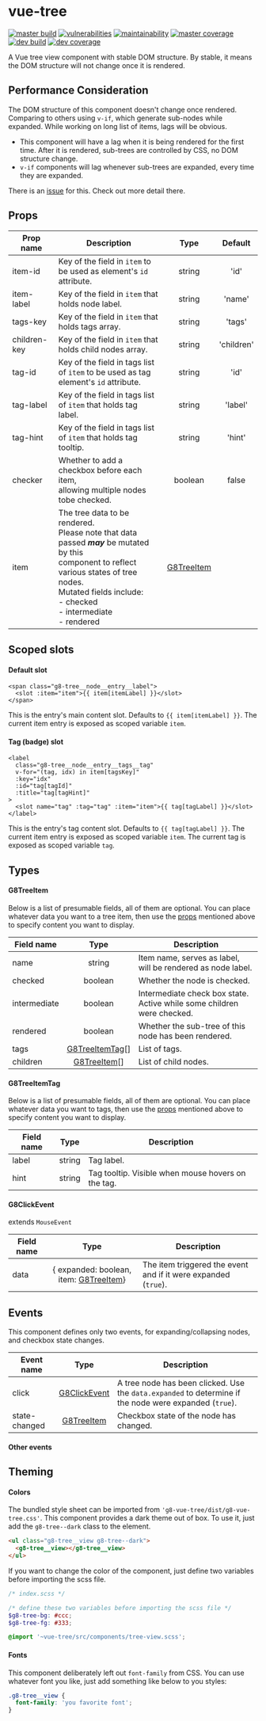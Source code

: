 # vue-tree

[![master build](https://img.shields.io/travis/com/eidng8/vue-tree?color=333&logo=travis)](https://travis-ci.com/eidng8/vue-tree) [![vulnerabilities](https://img.shields.io/snyk/vulnerabilities/github/eidng8/vue-tree?color=333&logo=snyk)](https://snyk.io/test/github/eidng8/vue-tree?targetFile=package.json) [![maintainability](https://img.shields.io/codeclimate/maintainability/eidng8/vue-tree?color=333&logo=code-climate)](https://codeclimate.com/github/eidng8/vue-tree/maintainability) [![master coverage](https://img.shields.io/coveralls/github/eidng8/vue-tree/master?color=333&logo=coveralls)](https://coveralls.io/github/eidng8/vue-tree?branch=master) [![dev build](https://img.shields.io/travis/com/eidng8/vue-tree/dev?color=333&label=dev%20build&logo=travis)](https://travis-ci.com/eidng8/vue-tree/tree/dev) [![dev coverage](https://img.shields.io/coveralls/github/eidng8/vue-tree/dev?color=333&label=dev%20coverage&logo=coveralls)](https://coveralls.io/github/eidng8/vue-tree?branch=dev)

A Vue tree view component with stable DOM structure. By stable, it means the DOM structure will not change once it is rendered.

## Performance Consideration

The DOM structure of this component doesn't change once rendered. Comparing to others using `v-if`, which generate sub-nodes while expanded. While working on long list of items, lags will be obvious.

- This component will have a lag when it is being rendered for the first time. After it is rendered, sub-trees are controlled by CSS, no DOM structure change.
- `v-if` components will lag whenever sub-trees are expanded, every time they are expanded.

There is an [issue](https://github.com/eidng8/vue-tree/issues/24) for this. Check out more detail there.

## Props

<!-- prettier-ignore -->
| Prop name    | Description                                                                          | Type    | Default    |
| ------------ | ------------------------------------------------------------------------------------ | :-----: | :--------: |
| item-id      | Key of the field in `item` to be used as element's `id` attribute.                   | string  | 'id'       |
| item-label   | Key of the field in `item` that holds node label.                                    | string  | 'name'     |
| tags-key     | Key of the field in `item` that holds tags array.                                    | string  | 'tags'     |
| children-key | Key of the field in `item` that holds child nodes array.                             | string  | 'children' |
| tag-id       | Key of the field in tags list of `item` to be used as tag element's `id` attribute.  | string  | 'id'       |
| tag-label    | Key of the field in tags list of `item` that holds tag label.                        | string  | 'label'    |
| tag-hint     | Key of the field in tags list of `item` that holds tag tooltip.                      | string  | 'hint'     |
| checker      | Whether to add a checkbox before each item,<br>allowing multiple nodes tobe checked. | boolean | false      |
| item         | The tree data to be rendered.<br>Please note that data passed **_may_** be mutated by this<br>component to reflect various states of tree nodes.<br>Mutated fields include:<br>- checked<br>- intermediate<br>- rendered | [G8TreeItem](#g8treeitem) |  |

## Scoped slots

#### Default slot

```vue
<span class="g8-tree__node__entry__label">
  <slot :item="item">{{ item[itemLabel] }}</slot>
</span>
```

This is the entry's main content slot. Defaults to `{{ item[itemLabel] }}`. The current item entry is exposed as scoped variable `item`.

#### Tag (badge) slot

```vue
<label
  class="g8-tree__node__entry__tags__tag"
  v-for="(tag, idx) in item[tagsKey]"
  :key="idx"
  :id="tag[tagId]"
  :title="tag[tagHint]"
>
  <slot name="tag" :tag="tag" :item="item">{{ tag[tagLabel] }}</slot>
</label>
```

This is the entry's tag content slot. Defaults to `{{ tag[tagLabel] }}`. The current item entry is exposed as scoped variable `item`. The current tag is exposed as scoped variable `tag`.

## Types

#### G8TreeItem

Below is a list of presumable fields, all of them are optional. You can place whatever data you want to a tree item, then use the [props](#props) mentioned above to specify content you want to display.

<!-- prettier-ignore -->
| Field name   | Type                               | Description                                                            |
| ------------ | :--------------------------------: | ---------------------------------------------------------------------- |
| name         | string                             | Item name, serves as label, will be rendered as node label.            |
| checked      | boolean                            | Whether the node is checked.                                           |
| intermediate | boolean                            | Intermediate check box state. Active while some children were checked. |
| rendered     | boolean                            | Whether the sub-tree of this node has been rendered.                   |
| tags         | [G8TreeItemTag](#g8treeitemtag)\[] | List of tags.                                                          |
| children     | [G8TreeItem](#g8treeitem)\[]       | List of child nodes.                                                   |

#### G8TreeItemTag

Below is a list of presumable fields, all of them are optional. You can place whatever data you want to tags, then use the [props](#props) mentioned above to specify content you want to display.

<!-- prettier-ignore -->
| Field name |  Type  | Description                                        |
| ---------- | :----: | -------------------------------------------------- |
| label      | string | Tag label.                                         |
| hint       | string | Tag tooltip. Visible when mouse hovers on the tag. |

#### G8ClickEvent

extends `MouseEvent`

<!-- prettier-ignore -->
| Field name | Type                                                  | Description                                                    |
| ---------- | :---------------------------------------------------: | -------------------------------------------------------------- |
| data       | { expanded: boolean, item: [G8TreeItem](#g8treeitem)} | The item triggered the event and if it were expanded (`true`). |

## Events

This component defines only two events, for expanding/collapsing nodes, and checkbox state changes.

<!-- prettier-ignore -->
| Event name    | Type                          | Description                                                                                            |
| ------------- | :---------------------------: | ------------------------------------------------------------------------------------------------------ |
| click         | [G8ClickEvent](#g8clickevent) | A tree node has been clicked. Use the `data.expanded` to determine if the node were expanded (`true`). |
| state-changed | [G8TreeItem](#g8treeitem)     | Checkbox state of the node has changed.                                                                |

#### Other events

## Theming

#### Colors

The bundled style sheet can be imported from `'g8-vue-tree/dist/g8-vue-tree.css'`. This component provides a dark theme out of box. To use it, just add the `g8-tree--dark` class to the element.

```html
<ul class="g8-tree__view g8-tree--dark">
  <g8-tree__view></g8-tree__view>
</ul>
```

If you want to change the color of the component, just define two variables before importing the scss file.

```scss
/* index.scss */

/* define these two variables before importing the scss file */
$g8-tree-bg: #ccc;
$g8-tree-fg: #333;

@import '~vue-tree/src/components/tree-view.scss';
```

#### Fonts

This component deliberately left out `font-family` from CSS. You can use whatever font you like, just add something like below to you styles:

```css
.g8-tree__view {
  font-family: 'you favorite font';
}
```
